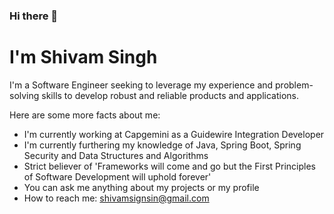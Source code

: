 ### Hi there 👋 
# I'm Shivam Singh

I'm a Software Engineer seeking to leverage my experience and problem-solving skills to develop robust and reliable products and applications.

Here are some more facts about me:

- I'm currently working at Capgemini as a Guidewire Integration Developer
- I'm currently furthering my knowledge of Java, Spring Boot, Spring Security and Data Structures and Algorithms
- Strict believer of 'Frameworks will come and go but the First Principles of Software Development will uphold forever'
- You can ask me anything about my projects or my profile
- How to reach me: shivamsignsin@gmail.com 
